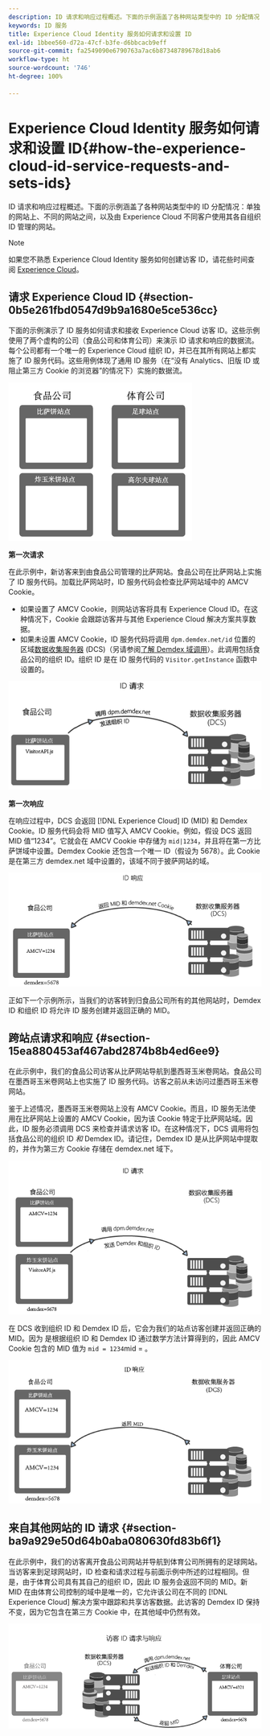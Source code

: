 ```yaml
---
description: ID 请求和响应过程概述。下面的示例涵盖了各种网站类型中的 ID 分配情况：单独的网站上、不同的网站之间，以及由 Experience Cloud 不同客户使用其各自组织 ID 管理的网站。
keywords: ID 服务
title: Experience Cloud Identity 服务如何请求和设置 ID
exl-id: 1bbee560-d72a-47cf-b3fe-d6bbcacb9eff
source-git-commit: fa2549090e6790763a7ac6b87348789678d18ab6
workflow-type: ht
source-wordcount: '746'
ht-degree: 100%

---
```


# Experience Cloud Identity 服务如何请求和设置 ID{#how-the-experience-cloud-id-service-requests-and-sets-ids}

ID 请求和响应过程概述。下面的示例涵盖了各种网站类型中的 ID 分配情况：单独的网站上、不同的网站之间，以及由 Experience Cloud 不同客户使用其各自组织 ID 管理的网站。

>[!NOTE]
>
>如果您不熟悉 Experience Cloud Identity 服务如何创建访客 ID，请花些时间查阅 [Experience Cloud](../introduction/cookies.md)。

## 请求 Experience Cloud ID {#section-0b5e261fbd0547d9b9a1680e5ce536cc}

下面的示例演示了 ID 服务如何请求和接收 Experience Cloud 访客 ID。这些示例使用了两个虚构的公司（食品公司和体育公司）来演示 ID 请求和响应的数据流。每个公司都有一个唯一的 Experience Cloud 组织 ID，并已在其所有网站上都实施了 ID 服务代码。这些用例体现了通用 ID 服务（在“没有 Analytics、旧版 ID 或阻止第三方 Cookie 的浏览器”的情况下）实施的数据流。

![](assets/sample_sites.png)

**第一次请求**

在此示例中，新访客来到由食品公司管理的比萨网站。食品公司在比萨网站上实施了 ID 服务代码。加载比萨网站时，ID 服务代码会检查比萨网站域中的 AMCV Cookie。

* 如果设置了 AMCV Cookie，则网站访客将具有 Experience Cloud ID。在这种情况下，Cookie 会跟踪访客并与其他 Experience Cloud 解决方案共享数据。
* 如果未设置 AMCV Cookie，ID 服务代码将调用 `dpm.demdex.net/id` 位置的区域[数据收集服务器](https://experienceleague.adobe.com/docs/analytics/technotes/rdc/regional-data-collection.html?lang=zh-Hans) (DCS)（另请参阅[了解 Demdex 域调用](https://experienceleague.adobe.com/docs/audience-manager/user-guide/reference/demdex-calls.html?lang=zh-Hans)）。此调用包括食品公司的组织 ID。组织 ID 是在 ID 服务代码的 `Visitor.getInstance` 函数中设置的。

![](assets/request1.png)

**第一次响应**

在响应过程中，DCS 会返回 [!DNL Experience Cloud] ID (MID) 和 Demdex Cookie。ID 服务代码会将 MID 值写入 AMCV Cookie。例如，假设 DCS 返回 MID 值“1234”。它就会在 AMCV Cookie 中存储为 `mid|1234`，并且将在第一方比萨饼域中设置。Demdex Cookie 还包含一个唯一 ID（假设为 5678）。此 Cookie 是在第三方 demdex.net 域中设置的，该域不同于披萨网站的域。

![](assets/response1.png)

正如下一个示例所示，当我们的访客转到归食品公司所有的其他网站时，Demdex ID 和组织 ID 将允许 ID 服务创建并返回正确的 MID。

## 跨站点请求和响应 {#section-15ea880453af467abd2874b8b4ed6ee9}

在此示例中，我们的食品公司访客从比萨网站导航到墨西哥玉米卷网站。食品公司在墨西哥玉米卷网站上也实施了 ID 服务代码。访客之前从未访问过墨西哥玉米卷网站。

鉴于上述情况，墨西哥玉米卷网站上没有 AMCV Cookie。而且，ID 服务无法使用在比萨网站上设置的 AMCV Cookie，因为该 Cookie 特定于比萨网站域。因此，ID 服务必须调用 DCS 来检查并请求访客 ID。在这种情况下，DCS 调用将包括食品公司的组织 ID *和* Demdex ID。请记住，Demdex ID 是从比萨网站中提取的，并作为第三方 Cookie 存储在 demdex.net 域下。

![](assets/request2.png)

在 DCS 收到组织 ID 和 Demdex ID 后，它会为我们的站点访客创建并返回正确的 MID。因为 是根据组织 ID 和 Demdex ID 通过数学方法计算得到的，因此 AMCV Cookie 包含的 MID 值为 `mid = 1234`mid = 。

![](assets/response2.png)

## 来自其他网站的 ID 请求 {#section-ba9a929e50d64b0aba080630fd83b6f1}

在此示例中，我们的访客离开食品公司网站并导航到体育公司所拥有的足球网站。当访客来到足球网站时，ID 检查和请求过程与前面示例中所述的过程相同。但是，由于体育公司具有其自己的组织 ID，因此 ID 服务会返回不同的 MID。新 MID 在由体育公司控制的域中是唯一的，它允许该公司在不同的 [!DNL Experience Cloud] 解决方案中跟踪和共享访客数据。此访客的 Demdex ID 保持不变，因为它包含在第三方 Cookie 中，在其他域中仍然有效。

![](assets/req_resp.png)
